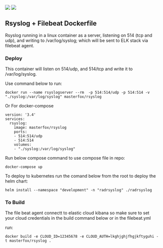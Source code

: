 [![](https://images.microbadger.com/badges/image/masterfox/rsyslog.svg)](https://microbadger.com/images/masterfox/rsyslog "Get your own image badge on microbadger.com") [![](https://images.microbadger.com/badges/version/masterfox/rsyslog.svg)](https://microbadger.com/images/masterfox/rsyslog "Get your own version badge on microbadger.com")

## Rsyslog + Filebeat Dockerfile

Rsyslog running in a linux container as a server, listening on 514 (tcp and udp), and writing to /var/log/syslog; which will be sent to ELK stack via filebeat agent.

### Deploy

This container will listen on 514/udp, and 514/tcp and write it to /var/log/syslog.

Use command below to run:

    docker run --name rsyslogserver --rm  -p 514:514/udp -p 514:514 -v "./syslog:/var/log/syslog" masterfox/rsyslog 


Or For docker-compose

    version: '3.4'
    services:
      rsyslog:
        image: masterfox/rsyslog
        ports:
        - 514:514/udp
        - 514:514
        volumes:
        - "./syslog:/var/log/syslog"


Run below compose command to use compose file in repo:

    docker-compose up

To deploy to kubernetes run the comand below from the root to deploy the helm chart:

    helm install --namespace "development" -n "radrsyslog" ./radrsyslog


### To Build

The file beat agent connectt to elastic cloud kibana so make sure to set your cloud credentials in the build command below or in the filebeat.yml

run: 

    docker build -e CLOUD_ID=12345678 -e CLOUD_AUTH=lkghjghjfhgjkftyguhi -t masterfox/rsyslog .